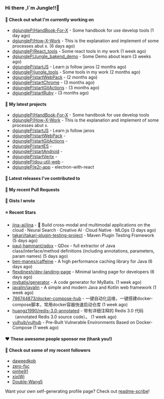 ### Hi there ,I`m Jungle!!👋

#### 👷 Check out what I'm currently working on

- [dgjungleP/HandBook-For-X](https://github.com/dgjungleP/HandBook-For-X) - Some handbook for use develop tools (1 day ago)
- [dgjungleP/How-X-Work](https://github.com/dgjungleP/How-X-Work) - This is the explanation and implement of some processes abut x. (6 days ago)
- [dgjungleP/React_tools](https://github.com/dgjungleP/React_tools) - Some react tools in my work (1 week ago)
- [dgjungleP/Jungle_bakend_demo](https://github.com/dgjungleP/Jungle_bakend_demo) - Some Demo about learn (3 weeks ago)
- [dgjungleP/startJS](https://github.com/dgjungleP/startJS) - Learn js follow janos (2 months ago)
- [dgjungleP/jungle_tools](https://github.com/dgjungleP/jungle_tools) - Some tools in my work (2 months ago)
- [dgjungleP/startWebPack](https://github.com/dgjungleP/startWebPack) -  (2 months ago)
- [dgjungleP/startChrome](https://github.com/dgjungleP/startChrome) -  (3 months ago)
- [dgjungleP/startGitActions](https://github.com/dgjungleP/startGitActions) -  (3 months ago)
- [dgjungleP/startRuby](https://github.com/dgjungleP/startRuby) -  (3 months ago)

#### 🌱 My latest projects

- [dgjungleP/HandBook-For-X](https://github.com/dgjungleP/HandBook-For-X) - Some handbook for use develop tools
- [dgjungleP/How-X-Work](https://github.com/dgjungleP/How-X-Work) - This is the explanation and implement of some processes abut x.
- [dgjungleP/startJS](https://github.com/dgjungleP/startJS) - Learn js follow janos
- [dgjungleP/startWebPack](https://github.com/dgjungleP/startWebPack) - 
- [dgjungleP/startGitActions](https://github.com/dgjungleP/startGitActions) - 
- [dgjungleP/startES](https://github.com/dgjungleP/startES) - 
- [dgjungleP/startAndroid](https://github.com/dgjungleP/startAndroid) - 
- [dgjungleP/startVertx](https://github.com/dgjungleP/startVertx) - 
- [dgjungleP/dou-util-web](https://github.com/dgjungleP/dou-util-web) - 
- [dgjungleP/e2r-app](https://github.com/dgjungleP/e2r-app) - electron-with-react

#### 🔭 Latest releases I've contributed to


#### 🔨 My recent Pull Requests



#### 📓 Gists I wrote


#### ⭐ Recent Stars

- [jina-ai/jina](https://github.com/jina-ai/jina) - 🔮 Build cross-modal and multimodal applications on the cloud · Neural Search · Creative AI · Cloud Native · MLOps  (3 days ago)
- [takari/takari-plugin-testing-project](https://github.com/takari/takari-plugin-testing-project) - Maven Plugin Testing Framework (5 days ago)
- [paul-hammant/qdox](https://github.com/paul-hammant/qdox) - QDox - full extractor of Java class/interface/method definitions (including annotations, parameters, param names) (5 days ago)
- [ben-manes/caffeine](https://github.com/ben-manes/caffeine) - A high performance caching library for Java (6 days ago)
- [flexdinesh/dev-landing-page](https://github.com/flexdinesh/dev-landing-page) - Minimal landing page for developers (6 days ago)
- [mybatis/generator](https://github.com/mybatis/generator) - A code generator for MyBatis. (1 week ago)
- [javalin/javalin](https://github.com/javalin/javalin) - A simple and modern Java and Kotlin web framework (1 week ago)
- [786744873/docker-compose-hub](https://github.com/786744873/docker-compose-hub) - 一键自动化运维，一键搭建docker-compose脚本，常用docker容器快速启动仓库 (1 week ago)
- [huangz1990/redis-3.0-annotated](https://github.com/huangz1990/redis-3.0-annotated) - 带有详细注释的 Redis 3.0 代码（annotated Redis 3.0 source code）。 (1 week ago)
- [vulhub/vulhub](https://github.com/vulhub/vulhub) - Pre-Built Vulnerable Environments Based on Docker-Compose (1 week ago)

#### ❤️ These awesome people sponsor me (thank you!)


#### 👯 Check out some of my recent followers

- [daweedkob](https://github.com/daweedkob)
- [zero-fsc](https://github.com/zero-fsc)
- [pinhe91](https://github.com/pinhe91)
- [xixiWj](https://github.com/xixiWj)
- [Double-Wang5](https://github.com/Double-Wang5)

Want your own self-generating profile page? Check out [readme-scribe](https://github.com/muesli/readme-scribe)!
